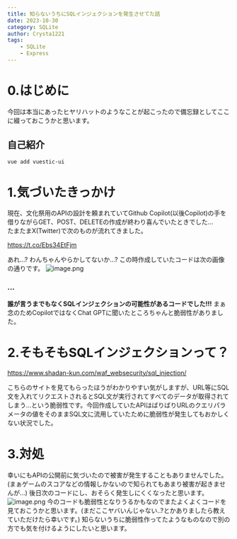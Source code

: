 ```yaml
---
title: 知らないうちにSQLインジェクションを発生させてた話
date: 2023-10-30
category: SQLite
author: Crysta1221
tags:
    - SQLite
    - Express
---
```


# 0.はじめに
今回は本当にあったヒヤリハットのようなことが起こったので備忘録としてここに綴っておこうかと思います。
## 自己紹介

```sh [console]
vue add vuestic-ui
```

# 1.気づいたきっかけ
現在、文化祭用のAPIの設計を頼まれていてGithub Copilot(以後Copilot)の手を借りながらGET、POST、DELETEの作成が終わり喜んでいたときでした...  
たまたまX(Twitter)で次のものが流れてきました。

https://t.co/Ebs34EtFjm

あれ...? わんちゃんやらかしてないか...? この時作成していたコードは次の画像の通りです。
![image.png](https://qiita-image-store.s3.ap-northeast-1.amazonaws.com/0/2467860/a4d1252c-d795-0762-c075-0800e88ea4ed.png)
### ...
**誰が言うまでもなくSQLインジェクションの可能性があるコードでした!!!**
まぁ念のためCopilotではなくChat GPTに聞いたところちゃんと脆弱性がありました。

# 2.そもそもSQLインジェクションって？
https://www.shadan-kun.com/waf_websecurity/sql_injection/

こちらのサイトを見てもらったほうがわかりやすい気がしますが、URL等にSQL文を入れてリクエストされるとSQL文が実行されてすべてのデータが取得されてしまう...という脆弱性です。今回作成していたAPIはばりばりURLのクエリパラメータの値をそのままSQL文に流用していたために脆弱性が発生してもおかしくない状況でした。

# 3.対処
幸いにもAPIの公開前に気づいたので被害が発生することもありませんでした。(まぁゲームのスコアなどの情報しかないので知られてもあまり被害が起きませんが...)
後日次のコードにし、おそらく発生しにくくなったと思います。![image.png](https://qiita-image-store.s3.ap-northeast-1.amazonaws.com/0/2467860/2bb0e408-71d7-790d-5efa-dbcb464773d8.png)
今のコードも脆弱性となりうるかもなのでまたよくよくコードを見ておこうかと思います。(まだここヤバいんじゃない..?とかありましたら教えていただけたら幸いです。)
知らないうちに脆弱性作ってたようなものなので別の方でも気を付けるようにしたいと思います。
